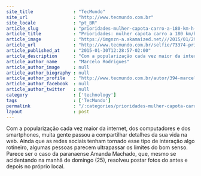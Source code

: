 ```yaml
---
site_title               : "TecMundo"
site_url                 : "http://www.tecmundo.com.br"
site_locale              : "pt_BR"
article_slug             : "prioridades-mulher-capota-carro-a-180-km-h-e-resolve-fazer-algumas-selfies"
article_title            : "Prioridades: mulher capota carro a 180 km/h e resolve fazer algumas selfies"
article_image            : "https://imgnzn-a.akamaized.net///2015/01/29/29183251108295-t1200x480.jpg"
article_url              : "http://www.tecmundo.com.br/selfie/73374-prioridades-mulher-capota-carro-180-km-h-resolve-fazer-selfies.htm"
article_published_at     : "2015-01-30T12:28:57-02:00"
article_description      : "Com a popularização cada vez maior da internet, dos computadores e dos smartphones, muita gente passou a compartilhar detalhes da sua vida na web. Ainda que as redes sociais tenham tornado esse tipo de interação algo rotineiro, algumas pessoas parecem ultrapassar os limites do bom senso. Parece ser o caso da paranaense Amanda Machado, que, mesmo se acidentando na manhã de domingo (25), resolveu postar fotos do antes e depois no próprio local."
article_author_name      : "Marcelo Rodrigues"
article_author_image     : null
article_author_biography : null
article_author_profile   : "http://www.tecmundo.com.br/autor/394-marcelo-rodrigues/"
article_author_facebook  : null
article_author_twitter   : null
category                 : ['technology']
tags                     : ['TecMundo']
permalink                : "/:categories/prioridades-mulher-capota-carro-a-180-km-h-e-resolve-fazer-algumas-selfies/"
layout                   : post
---
```


Com a popularização cada vez maior da internet, dos computadores e dos smartphones, muita gente passou a compartilhar detalhes da sua vida na web. Ainda que as redes sociais tenham tornado esse tipo de interação algo rotineiro, algumas pessoas parecem ultrapassar os limites do bom senso. Parece ser o caso da paranaense Amanda Machado, que, mesmo se acidentando na manhã de domingo (25), resolveu postar fotos do antes e depois no próprio local.
